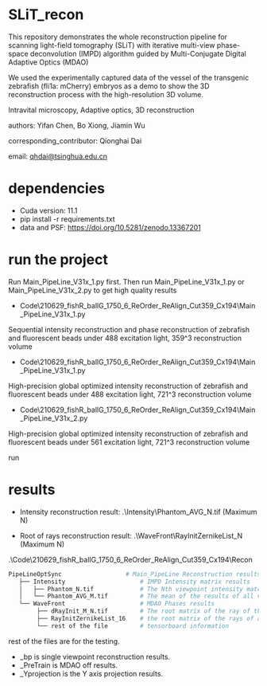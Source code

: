 # SLiT_recon

This repository demonstrates the whole reconstruction pipeline for scanning light-field tomography (SLiT) with iterative multi-view phase-space deconvolution (IMPD) algorithm guided by Multi-Conjugate Digital Adaptive Optics (MDAO)

We used the experimentally captured data of the vessel of the transgenic zebrafish (fli1a: mCherry) embryos as a demo to show the 3D reconstruction process with the high-resolution 3D volume. 

Intravital microscopy, Adaptive optics, 3D reconstruction

authors: Yifan Chen, Bo Xiong, Jiamin Wu

corresponding_contributor: Qionghai Dai

email: qhdai@tsinghua.edu.cn

# dependencies
- Cuda version: 11.1
- pip install -r requirements.txt
- data and PSF: https://doi.org/10.5281/zenodo.13367201

# run the project
Run Main_PipeLine_V31x_1.py first. Then run Main_PipeLine_V31x_1.py or Main_PipeLine_V31x_2.py to get high quality results

- Code\210629_fishR_ballG_1750_6_ReOrder_ReAlign_Cut359_Cx194\Main_PipeLine_V31x_1.py

Sequential intensity reconstruction and phase reconstruction of zebrafish and fluorescent beads under 488 excitation light, 359^3 reconstruction volume

- Code\210629_fishR_ballG_1750_6_ReOrder_ReAlign_Cut359_Cx194\Main_PipeLine_V31x_1.py

High-precision global optimized intensity reconstruction of zebrafish and fluorescent beads under 488 excitation light, 721^3 reconstruction volume

- Code\210629_fishR_ballG_1750_6_ReOrder_ReAlign_Cut359_Cx194\Main_PipeLine_V31x_2.py

High-precision global optimized intensity reconstruction of zebrafish and fluorescent beads under 561 excitation light, 721^3 reconstruction volume

run


# results
- Intensity reconstruction result:
.\Intensity\Phantom_AVG_N.tif (Maximum N)

- Root of rays reconstruction result:
.\WaveFront\RayInitZernikeList_N (Maximum N)

.\Code\210629_fishR_ballG_1750_6_ReOrder_ReAlign_Cut359_Cx194\Recon

```bash
PipeLineOptSync  	             # Main_PipeLine Reconstruction results
   ├── Intensity                     # IMPD Intensity matrix results
   │   ├── Phantom_N.tif             # The Nth viewpoint intensity matrix iterative result
   │   └── Phantom_AVG_M.tif         # The mean of the results of all viewpoint intensity matrices in the Mth round
   └── WaveFront                     # MDAO Phases results
        ├── dRayInit_M_N.tif         # The root matrix of the ray of the Mth round and the Nth viewpoint
        ├── RayInitZernikeList_16    # the root matrix of the rays of all viewpoints of the Mth round
        └── rest of the file         # tensorboard information
```
 rest of the files are for the testing.

- _bp is single viewpoint reconstruction results.
- _PreTrain is MDAO off results.
- _Yprojection is the Y axis projection results.
